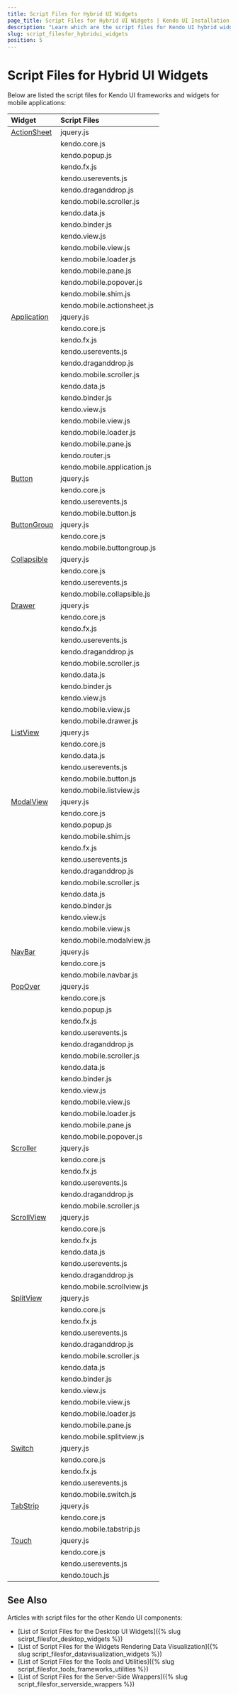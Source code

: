 ```yaml
---
title: Script Files for Hybrid UI Widgets
page_title: Script Files for Hybrid UI Widgets | Kendo UI Installation
description: "Learn which are the script files for Kendo UI hybrid widgets and frameworks."
slug: script_filesfor_hybridui_widgets
position: 5
---
```


# Script Files for Hybrid UI Widgets

Below are listed the script files for Kendo UI frameworks and widgets for mobile applications:

| Widget				| Script Files								|
| :---					| :---										|
| [ActionSheet](http://demos.telerik.com/kendo-ui/m/index#actionsheet/index)| jquery.js|
| 						| kendo.core.js								|
| 						| kendo.popup.js							|
| 						| kendo.fx.js								|
| 						| kendo.userevents.js						|
| 						| kendo.draganddrop.js						|
| 						| kendo.mobile.scroller.js					|
| 						| kendo.data.js								|
| 						| kendo.binder.js							|
| 						| kendo.view.js								|
| 						| kendo.mobile.view.js						|
| 						| kendo.mobile.loader.js					|
| 						| kendo.mobile.pane.js						|
| 						| kendo.mobile.popover.js					|
| 						| kendo.mobile.shim.js						|
| 						| kendo.mobile.actionsheet.js				|
| [Application](http://demos.telerik.com/kendo-ui/m/index#application/loadingpopup)| jquery.js|
| 						| kendo.core.js								|
| 						| kendo.fx.js								|
| 						| kendo.userevents.js						|
| 						| kendo.draganddrop.js						|
| 						| kendo.mobile.scroller.js					|
| 						| kendo.data.js								|
| 						| kendo.binder.js							|
| 						| kendo.view.js								|
| 						| kendo.mobile.view.js						|
| 						| kendo.mobile.loader.js					|
| 						| kendo.mobile.pane.js						|
| 						| kendo.router.js							|
| 						| kendo.mobile.application.js				|
| [Button](http://demos.telerik.com/kendo-ui/m/index#mobile-button/index)|jquery.js|
| 						| kendo.core.js								|
| 						| kendo.userevents.js						|
| 						| kendo.mobile.button.js					|
| [ButtonGroup](http://demos.telerik.com/kendo-ui/m/index#buttongroup/mobile)| jquery.js|
| 						| kendo.core.js								|
| 						| kendo.mobile.buttongroup.js				|
| [Collapsible](http://demos.telerik.com/kendo-ui/m/index#collapsible/index)| jquery.js|
| 						| kendo.core.js								|
| 						| kendo.userevents.js						|
| 						| kendo.mobile.collapsible.js				|
| [Drawer](http://demos.telerik.com/kendo-ui/m/index#drawer/index)| jquery.js|
| 						| kendo.core.js								|
| 						| kendo.fx.js								|
| 						| kendo.userevents.js						|
| 						| kendo.draganddrop.js						|
| 						| kendo.mobile.scroller.js					|
| 						| kendo.data.js								|
| 						| kendo.binder.js							|
| 						| kendo.view.js								|
| 						| kendo.mobile.view.js						|
| 						| kendo.mobile.drawer.js					|
| [ListView](http://demos.telerik.com/kendo-ui/m/index#mobile-listview/index)|jquery.js|
| 						| kendo.core.js								|
| 						| kendo.data.js								|
| 						| kendo.userevents.js						|
| 						| kendo.mobile.button.js					|
| 						| kendo.mobile.listview.js					|
| [ModalView](http://demos.telerik.com/kendo-ui/m/index#modalview/index)| jquery.js|
| 						| kendo.core.js								|
| 						| kendo.popup.js							|
| 						| kendo.mobile.shim.js						|
| 						| kendo.fx.js								|
| 						| kendo.userevents.js						|
| 						| kendo.draganddrop.js						|
| 						| kendo.mobile.scroller.js					|
| 						| kendo.data.js								|
| 						| kendo.binder.js							|
| 						| kendo.view.js								|
| 						| kendo.mobile.view.js						|
| 						| kendo.mobile.modalview.js					|
| [NavBar](http://demos.telerik.com/kendo-ui/m/index#navbar/index)| jquery.js|
| 						| kendo.core.js								|
| 						| kendo.mobile.navbar.js					|
| [PopOver](http://demos.telerik.com/kendo-ui/m/index#popover/index)| jquery.js|
| 						| kendo.core.js								|
| 						| kendo.popup.js							|
| 						| kendo.fx.js								|
| 						| kendo.userevents.js						|
| 						| kendo.draganddrop.js						|
| 						| kendo.mobile.scroller.js					|
| 						| kendo.data.js								|
| 						| kendo.binder.js							|
| 						| kendo.view.js								|
| 						| kendo.mobile.view.js						|
| 						| kendo.mobile.loader.js					|
| 						| kendo.mobile.pane.js						|
| 						| kendo.mobile.popover.js					|
| [Scroller](http://demos.telerik.com/kendo-ui/m/index#scroller/index)| jquery.js|
| 						| kendo.core.js								|
| 						| kendo.fx.js								|
| 						| kendo.userevents.js						|
| 						| kendo.draganddrop.js						|
| 						| kendo.mobile.scroller.js					|
| [ScrollView](http://demos.telerik.com/kendo-ui/m/index#scrollview/mobile)| jquery.js|
| 						| kendo.core.js								|
| 						| kendo.fx.js								|
| 						| kendo.data.js								|
| 						| kendo.userevents.js						|
| 						| kendo.draganddrop.js						|
| 						| kendo.mobile.scrollview.js				|
| [SplitView](http://demos.telerik.com/kendo-ui/m/index#splitview/index)| jquery.js|
| 						| kendo.core.js								|
| 						| kendo.fx.js								|
| 						| kendo.userevents.js						|
| 						| kendo.draganddrop.js						|
| 						| kendo.mobile.scroller.js					|
| 						| kendo.data.js								|
| 						| kendo.binder.js							|
| 						| kendo.view.js								|
| 						| kendo.mobile.view.js						|
| 						| kendo.mobile.loader.js					|
| 						| kendo.mobile.pane.js						|
| 						| kendo.mobile.splitview.js					|
| [Switch](http://demos.telerik.com/kendo-ui/m/index#switch/mobile)| jquery.js|
| 						| kendo.core.js								|
| 						| kendo.fx.js								|
| 						| kendo.userevents.js						|
| 						| kendo.mobile.switch.js					|
| [TabStrip](http://demos.telerik.com/kendo-ui/m/index#mobile-tabstrip/index)| jquery.js|
| 						| kendo.core.js								|
| 						| kendo.mobile.tabstrip.js					|
| [Touch](http://demos.telerik.com/kendo-ui/m/index#touchevents/mobile)| jquery.js|
| 						| kendo.core.js								|
| 						| kendo.userevents.js						|
| 						| kendo.touch.js							|

## See Also

Articles with script files for the other Kendo UI components:

+ [List of Script Files for the Desktop UI Widgets]({% slug scirpt_filesfor_desktop_widgets %})  
+ [List of Script Files for the Widgets Rendering Data Visualization]({% slug script_filesfor_datavisualization_widgets %})
+ [List of Script Files for the Tools and Utilities]({% slug script_filesfor_tools_frameworks_utilities %})
+ [List of Script Files for the Server-Side Wrappers]({% slug script_filesfor_serverside_wrappers %})